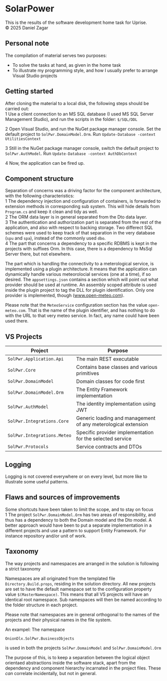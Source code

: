 # SolarPower

This is the results of the software development home task for Uprise.\
&copy; 2025 Daniel Zagar

## Personal note

The compilation of material serves two purposes:
* To solve the tasks at hand, as given in the home task
* To illustrate my programming style, and how I usually prefer to arrange Visual Studio projects

## Getting started

After cloning the material to a local disk, the following steps should be carried out:  
1 Use a client connection to an MS SQL database (I used MS SQL Server Management Studio), and run the scripts in the folder: `$/SQL/DDL`  

2 Open Visual Studio, and run the NuGet package manager console. Set the default project to `SolPwr.DomainModel.Orm`. Run `Update-Database -context UtilitiesContext`  

3 Still in the NuGet package manager console, switch the default project to `SolPwr.AuthModel`. Run `Update-Database -context AuthDbContext`  

4 Now, the application can be fired up. 

## Component structure

Separation of concerns was a driving factor for the component architecture, with the following characteristics:  
1 The dependency injection and configuration of containers, is forwarded to extension methods in corresponding sub system. This will hide details from `Program.cs` and keep it clean and tidy as well.  
2 The ORM data layer is in general separated from the Dto data layer.  
3 The authentication and authorization part is separated from the rest of the application, and also with respect to backing storage. Two differect SQL schemes were used to keep track of that separation in the very database (`spu` and `spa`), instead of the commonly used `dbo`.  
4 The part that concerns a dependency to a specific RDBMS is kept in the projects with suffixes Orm. In this case, there is a dependency to MsSql Server there, but not elsewhere.  

The part which is handling the connectivity to a meterological service, is implemented using a plugin architecture. It means that the application can dynamically handle various meteorolocial services (one at a time), if so desired. The `appsettings.json` contains a section which will point out what provider should be used at runtime. An assembly scoped attribute is used inside the plugin project to tag the DLL for plugin identification. Only one provider is implemented, though (www.open-meteo.com).  

Please note that the `MeteoService` configuration section has the value `open-meteo.com`. That is the name of the plugin identifier, and has nothing to do with the URL to that very meteo service. In fact, any name could have been used there.

## VS Projects

| Project | Purpose |
| ------- | ------- |
| `SolPwr.Application.Api` | The main REST executable |
| `SolPwr.Core` | Contains base classes and various primitives |
| `SolPwr.DomainModel` | Domain classes for code first |
| `SolPwr.DomainModel.Orm` | The Entity Framework implementation |
| `SolPwr.AuthModel` | The identity implementation using JWT |
| `SolPwr.Integrations.Core` | Generic loading and management of any meterological extension |
| `SolPwr.Integrations.Meteo` | Specific provider implementation for the selected service |
| `SolPwr.Protocols` | Service contracts and DTOs |


## Logging

Logging is not covered everywhere or on every level, but more like to illustrate some useful patterns.

## Flaws and sources of improvements

Some shortcuts have been taken to limit the scope, and to stay on focus  
1 The project `SolPwr.DomainModel.Orm` has two areas of responsibility, and thus has a dependency to both the Domain model and the Dto model. A better approach would have been to put a separate implementation in a different projects and use a pattern to support Entity Framework. For instance repository and/or unit of work.

## Taxonomy

The way projects and namespaces are arranged in the solution is following a strict taxonomy

Namespaces are all originated from the templated file `Directory.Build.props`, residing in the solution directory. All new projects are set to have the default namespace set to the configuration property value `$(MasterNamespace)`. This means that all VS projects will have an identical root namespace. Sub namespaces will then be named according to the folder structure in each project.

Please note that namespaces are in general orthogonal to the names of the projects and their physical names in the file system.

An exampel: The namespace

`OnionDlx.SolPwr.BusinessObjects`

is used in both the projects `SolPwr.DomainModel` and `SolPwr.DomainModel.Orm` 

The purpose of this, is to keep a separation between the logical object orientaed abstractions inside the software stack, apart from the dependency and component hierarchy incarnated in the project files. These _can_ correlate incidentally, but not in general.

